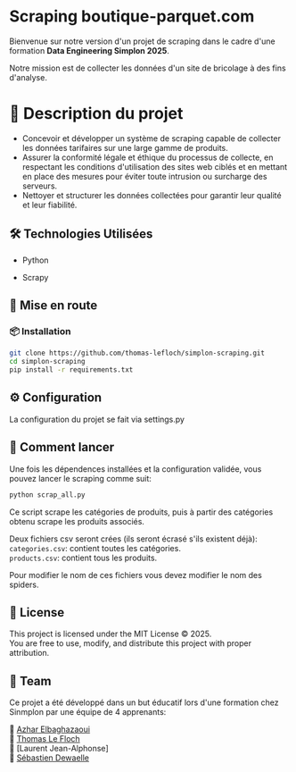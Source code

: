 # Scraping boutique-parquet.com

Bienvenue sur notre version d'un projet de scraping dans le cadre d'une formation **Data Engineering Simplon 2025**.

Notre mission est de collecter les données d'un site de bricolage à des fins d'analyse.


# 📌 Description du projet

- Concevoir et développer un système de scraping capable de collecter les données tarifaires sur une large gamme de produits.
- Assurer la conformité légale et éthique du processus de collecte, en respectant les conditions d'utilisation des sites web ciblés et en mettant en place des mesures pour éviter toute intrusion ou surcharge des serveurs.
- Nettoyer et structurer les données collectées pour garantir leur qualité et leur fiabilité.


## 🛠️ Technologies Utilisées  
  
- Python
  
- Scrapy  


## 🚀 Mise en route  
  
### 📦 Installation  
  
```bash  
git clone https://github.com/thomas-lefloch/simplon-scraping.git
cd simplon-scraping
pip install -r requirements.txt
```

## ⚙️ Configuration

La configuration du projet se fait via settings.py


## 🧪 Comment lancer

Une fois les dépendences installées et la configuration validée, vous pouvez lancer le scraping comme suit:

```bash
python scrap_all.py 
```
Ce script scrape les catégories de produits, puis à partir des catégories obtenu scrape les produits associés.

Deux fichiers csv seront crées (ils seront écrasé s'ils existent déjà):   
```categories.csv```: contient toutes les catégories.  
```products.csv```: contient tous les produits.  

Pour modifier le nom de ces fichiers vous devez modifier le nom des spiders.

## 📜 License

This project is licensed under the MIT License ©️ 2025.  
You are free to use, modify, and distribute this project with proper attribution.


## 👥 Team

Ce projet a été développé dans un but éducatif lors d'une formation chez Sinmplon par une équipe de 4 apprenants:

🔗 [Azhar Elbaghazaoui](https:github.com/Azhar-ELBAGHAZAOUI)  
🔗 [Thomas Le Floch](https://github.com/thomas-lefloch)  
🔗 [Laurent Jean-Alphonse]  
🔗 [Sébastien Dewaelle](https://github.com/cebdewaelle)  
